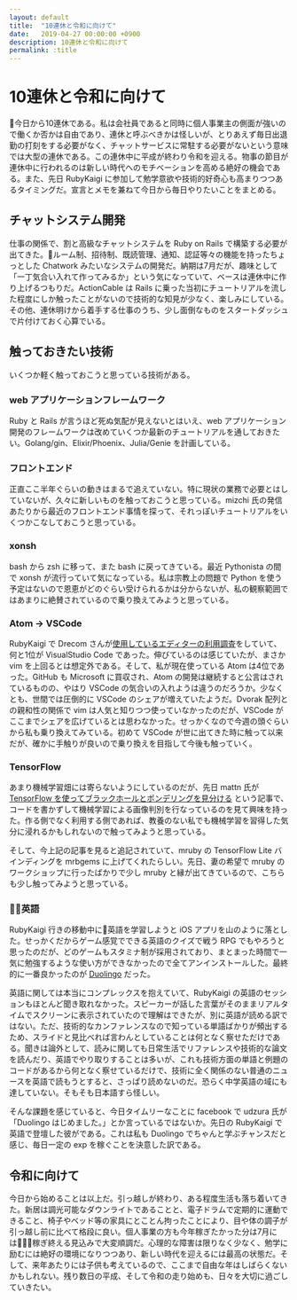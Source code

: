 ```yaml
---
layout: default
title:  "10連休と令和に向けて"
date:   2019-04-27 00:00:00 +0900
description: 10連休と令和に向けて
permalink: :title
---
```


# 10連休と令和に向けて

今日から10連休である。私は会社員であると同時に個人事業主の側面が強いので働くか否かは自由であり、連休と呼ぶべきかは怪しいが、とりあえず毎日出退勤の打刻をする必要がなく、チャットサービスに常駐する必要がないという意味では大型の連休である。この連休中に平成が終わり令和を迎える。物事の節目が連休中に行われるのは新しい時代へのモチベーションを高める絶好の機会である。また、先日 RubyKaigi に参加して勉学意欲や技術的好奇心も高まりつつあるタイミングだ。宣言とメモを兼ねて今日から毎日やりたいことをまとめる。

## チャットシステム開発

仕事の関係で、割と高級なチャットシステムを Ruby on Rails で構築する必要が出てきた。ルーム制、招待制、既読管理、通知、認証等々の機能を持ったちょっとした Chatwork みたいなシステムの開発だ。納期は7月だが、趣味として「一丁気合い入れて作ってみるか」という気になっていて、ベースは連休中に作り上げるつもりだ。ActionCable は Rails に乗った当初にチュートリアルを流した程度にしか触ったことがないので技術的な知見が少なく、楽しみにしている。その他、連休明けから着手する仕事のうち、少し面倒なものをスタートダッシュで片付けておく心算でいる。

## 触っておきたい技術

いくつか軽く触っておこうと思っている技術がある。

### web アプリケーションフレームワーク

Ruby と Rails が言うほど死ぬ気配が見えないとはいえ、web アプリケーション開発のフレームワークは改めていくつか最新のチュートリアルを通しておきたい。Golang/gin、Elixir/Phoenix、Julia/Genie を計画している。

### フロントエンド

正直ここ半年ぐらいの動きはまるで追えていない。特に現状の業務で必要とはしていないが、久々に新しいものを触っておこうと思っている。mizchi 氏の発信あたりから最近のフロントエンド事情を探って、それっぽいチュートリアルをいくつかこなしておこうと思っている。

### xonsh

bash から zsh に移って、また bash に戻ってきている。最近 Pythonista の間で xonsh が流行っていて気になっている。私は宗教上の問題で Python を使う予定はないので恩恵がどのぐらい受けられるかは分からないが、私の観察範囲ではあまりに絶賛されているので乗り換えてみようと思っている。

### Atom -> VSCode

RubyKaigi で Drecom さんが[使用しているエディターの利用調査](https://twitter.com/DRECOM_TECH/status/1119505630845255680)をしていて、何と1位が VisualStudio Code であった。伸びているのは感じていたが、まさか vim を上回るとは想定外である。そして、私が現在使っている Atom は4位であった。GitHub も Microsoft に買収され、Atom の開発は継続すると公言はされているものの、やはり VSCode の気合いの入れようは違うのだろうか。少なくとも、世間では圧倒的に VSCode のシェアが増えていたようだ。Dvorak 配列との親和性の関係で vim は人気と知りつつ使っていなかったのだが、VSCode がここまでシェアを広げているとは思わなかった。せっかくなので今週の頭ぐらいから私も乗り換えてみている。初めて VSCode が世に出てきた時に触って以来だが、確かに手触りが良いので乗り換えを目指して今後も触っていく。

### TensorFlow

あまり機械学習畑には寄らないようにしているのだが、先日 mattn 氏が [TensorFlow を使ってブラックホールとポンデリングを見分ける](https://qiita.com/mattn/items/429fca1c72bcb99adbc3) という記事で、コードを書かずして機械学習による画像判別を行なっているのを見て興味を持った。作る側でなく利用する側であれば、教養のない私でも機械学習を習得した気分に浸れるかもしれないので触ってみようと思っている。

そして、今上記の記事を見ると追記されていて、mruby の TensorFlow Lite バインディングを mrbgems に上げてくれたらしい。先日、妻の希望で mruby のワークショップに行ったばかりで少し mruby と縁が出てきているので、こちらも少し触ってみようと思っている。 

### 英語

RubyKaigi 行きの移動中に英語を学習しようと iOS アプリを山のように落とした。せっかくだからゲーム感覚でできる英語のクイズで戦う RPG でもやろうと思ったのだが、どのゲームもスタミナ制が採用されており、まとまった時間で一気に勉強するような使い方ができなかったので全てアンインストールした。最終的に一番良かったのが [Duolingo](https://ja.duolingo.com) だった。

英語に関しては本当にコンプレックスを抱えていて、RubyKaigi の英語のセッションもほとんど聞き取れなかった。スピーカーが話した言葉がそのままリアルタイムでスクリーンに表示されていたので理解はできたが、別に英語が読める訳ではない。ただ、技術的なカンファレンスなので知っている単語ばかりが頻出するため、スライドと見比べれば言わんとしていることは何となく察せただけである。聞きは論外として、読みに関しても日常生活でリファレンスや技術的な論文を読んだり、英語でやり取りすることは多いが、これも技術方面の単語と例題のコードがあるから何となく察せているだけで、技術に全く関係のない普通のニュースを英語で読もうとすると、さっぱり読めないのだ。恐らく中学英語の域にも達していない。そもそも日本語すら怪しい。

そんな課題を感じていると、今日タイムリーなことに facebook で udzura 氏が「Duolingo はじめました。」とか言っているではないか。先日の RubyKaigi で英語で登壇した彼がである。これは私も Duolingo でちゃんと学ぶチャンスだと感じ、毎日一定の exp を稼ぐことを決意した訳である。

## 令和に向けて

今日から始めることは以上だ。引っ越しが終わり、ある程度生活も落ち着いてきた。新居は調光可能なダウンライトであることと、電子ドラムで定期的に運動できること、椅子やベッド等の家具にとことん拘ったことにより、目や体の調子が引っ越し前に比べて格段に良い。個人事業の方も今年稼ぎたかった分は7月には稼ぎ終える見込みで大変順調だ。心理的な障害は限りなく少なく、勉学に励むには絶好の環境になりつつあり、新しい時代を迎えるには最高の状態だ。そして、来年あたりには子供も考えているので、ここまで自由な年はしばらくないかもしれない。残り数日の平成、そして令和の走り始めも、日々を大切に過ごしていきたい。
